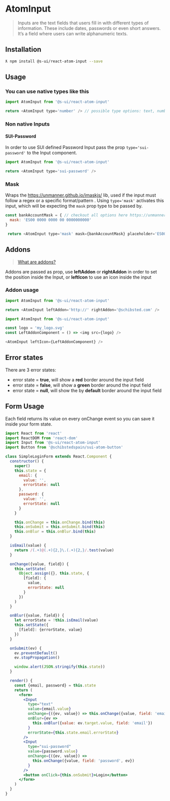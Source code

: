 # AtomInput

> Inputs are the text fields that users fill in with different types of information. These include dates, passwords or even short answers. It’s a field where users can write alphanumeric texts.

## Installation

```sh
ƛ npm install @s-ui/react-atom-input --save
```

## Usage

### You can use native types like this

```js
import AtomInput from '@s-ui/react-atom-input'

return <AtomInput type='number' /> // possible type options: text, number, date and password
```

### Non native Inputs

#### SUI-Password

In order to use SUI defined Password Input pass the prop `type='sui-password'` to the Input component.

```js
import AtomInput from '@s-ui/react-atom-input'

return <AtomInput type='sui-password' />
```

### Mask

Wraps the https://unmanner.github.io/imaskjs/ lib, used if the input must follow a regex or a specific format/pattern . Using `type='mask'` activates this input, which will be expecting the `mask` prop type to be passed by.

```js
const bankAccountMask = { // checkout all options here https://unmanner.github.io/imaskjs/guide.html
  mask: 'ES00 0000 0000 00 0000000000'
}

 return <AtomInput type='mask' mask={bankAccountMask} placeholder='ES00 0000 0000 00 0000000000' />
```

## Addons

>[What are addons?](https://paper.dropbox.com/doc/SUI-Input-03mHJFkOCjviSZevsaTwm#:uid=125362683844628624581838&h2=Icons-and-addons-inside-the-in)

Addons are passed as prop, use **leftAddon** or **rightAddon** in order to set the position inside the Input, or **leftIcon** to use an icon inside the input 

### Addon usage

```js
import AtomInput from '@s-ui/react-atom-input'

return <AtomInput leftAddon='http://' rightAddon='@schibsted.com' />
```

```js
import AtomInput from '@s-ui/react-atom-input'

const logo = 'my_logo.svg'
const LeftAddonComponent = () => <img src={logo} />

<AtomInput leftIcon={LeftAddonComponent} />
```

## Error states

There are 3 error states:

* error state = **true**, will show a **red** border around the input field
* error state = **false**, will show a **green** border around the input field
* error state = **null**, will show the by **default** border around the input field


## Form Usage

Each field returns its value on every onChange event so you can save it inside your form state.

```jsx
import React from 'react'
import ReactDOM from 'react-dom'
import Input from '@s-ui/react-atom-input'
import Button from '@schibstedspain/sui-atom-button'

class SimpleLoginForm extends React.Component {
  constructor() {
    super()
    this.state = {
      email: {
        value: '',
        errorState: null
      },
      password: {
        value: '',
        errorState: null
      }
    }

    this.onChange = this.onChange.bind(this)
    this.onSubmit = this.onSubmit.bind(this)
    this.onBlur = this.onBlur.bind(this)
  }

  isEmail(value) {
    return /(.+)@(.+){2,}\.(.+){2,}/.test(value)
  }

  onChange({value, field}) {
    this.setState(
      Object.assign({}, this.state, {
        [field]: {
          value,
          errorState: null
        }
      })
    )
  }

  onBlur({value, field}) {
    let errorState = !this.isEmail(value)
    this.setState({
      [field]: {errorState, value}
    })
  }

  onSubmit(ev) {
    ev.preventDefault()
    ev.stopPropagation()

    window.alert(JSON.stringify(this.state))
  }

  render() {
    const {email, password} = this.state
    return (
      <form>
        <Input
          type="text"
          value={email.value}
          onChange={({ev, value}) => this.onChange({value, field: 'email', ev})}
          onBlur={ev =>
            this.onBlur({value: ev.target.value, field: 'email'})
          }
          errorState={this.state.email.errorState}
        />
        <Input
          type="sui-password"
          value={password.value}
          onChange={({ev, value}) =>
            this.onChange({value, field: 'password', ev})
          }
        />
        <button onClick={this.onSubmit}>Login</button>
      </form>
    )
  }
}

```
